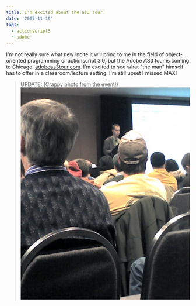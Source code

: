 ```yaml
---
title: I'm excited about the as3 tour.
date: '2007-11-19'
tags:
  - actionscript3
  - adobe
---
```


I'm not really sure what new incite it will bring to me in the field of object-oriented programming or actionscript 3.0, but the Adobe AS3 tour is coming to Chicago. [adobeas3tour.com](https://www.adobeas3tour.com/ 'Adobe AS3 Tour'). I'm excited to see what "the man" himself has to offer in a classroom/lecture setting. I'm still upset I missed MAX!

> UPDATE: (Crappy photo from the event!) ![AS3 Tour](./as3tour.jpg)
